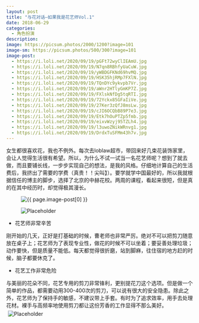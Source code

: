```yaml
---
layout: post
title: "与花对话—如果我是花艺师Vol.1"
date: 2018-06-29
categories:
  - 角色扮演
description:
image: https://picsum.photos/2000/1200?image=101
image-sm: https://picsum.photos/500/300?image=101
image-post:
  - https://i.loli.net/2020/09/19/pGFt72wyClIEAmU.jpg
  - https://i.loli.net/2020/09/19/N7qn8RBhfyUaCuW.jpg
  - https://i.loli.net/2020/09/19/yWBDGFKNd69hvMQ.jpg
  - https://i.loli.net/2020/09/19/HSK35hjRMp7FXlN.jpg
  - https://i.loli.net/2020/09/19/TQnDYc9ykvpb7Vr.jpg
  - https://i.loli.net/2020/09/19/aWnr2HTlyGmKP7Z.jpg
  - https://i.loli.net/2020/09/19/FXlskNfDg5tqRTI.jpg
  - https://i.loli.net/2020/09/19/72Yckx85GFaIiVe.jpg
  - https://i.loli.net/2020/09/19/27Ker3zQfJ8msLw.jpg
  - https://i.loli.net/2020/09/19/cJI6OCQbB89P7e3.jpg
  - https://i.loli.net/2020/09/19/Etk7hOuPTZp5fmb.jpg
  - https://i.loli.net/2020/09/19/eixvWzyj95TZLh4.jpg
  - https://i.loli.net/2020/09/19/l3uwoZNikWRnvg1.jpg
  - https://i.loli.net/2020/09/19/DrdxTuSFMm43h7v.jpg
---
```

女生都很喜欢花，我也不例外。每次去loblaw超市，带回来好几束花装饰家里，会让人觉得生活很有希望。所以，为什么不试一试当一名花艺师呢？想到了就去做，而且要铺长线，一步步实现自己的想法，是我的风格<!--break-->。仔细地计算自己的生活费后，我挤出了需要的学费（真贵！！尖叫】）。要学就学中国最好的，所以我就根据信任的博主的脚步，选择了北京的中赫花校。两周的课程，看起来很短，但是真的在其中经历时，却觉得极其漫长。

<figure>
  <img src="{{ page.image-post[0] }}" alt="{{ page.image-post[0] }}"/>
</figure>
<figure>
  <img src="{{ page.image-post[1] }}" alt="Placeholder"/>
</figure>

<ul>
  <li>花艺师非常辛苦</li>
</ul>
刚开始的几天，正好是打基础的时候，曹老师也非常严厉。绝对不可以把剪刀随意放在桌子上；花艺师为了表现专业性，做花的时候不可以坐着；要妥善处理垃圾；动作要快，但是质量不能低。每天都觉得很折磨，站到脚麻，往住宿的地方赶的时候，脑子都要休克了。

<ul>
  <li>花艺工作非常危险</li>
</ul>
与美丽的花朵不同，花艺专用的剪刀非常锋利，更别提花刀这个选项。但是做一个简单的作品，都需要动用300-400次的剪刀，可以说有很大的安全隐患。除此之外，花艺师为了保持手的敏感，不建议带上手套。有时为了追求效率，用手去处理花材。裸手与高频率地使用剪刀都让这份芳香的工作显得不那么美好。

<div class="nav-fig" style="overflow:hidden;">
  <figure style="width:50%; height:100%; margin:5px; overflow:hidden">
    <img src="{{ page.image-post[2] }}" alt="Placeholder" max-width="100%" max-height="100%" min-width="99%" min-height="99%"/>
  </figure>
  <figure style="width:50%; height:100%; margin:5px; overflow:hidden">
    <img src="{{ page.image-post[3] }}" alt="Placeholder" max-width="100%" max-height="100%" min-width="99%" min-height="99%"/>
  </figure>
</div>

<figure>
      <img src="{{ page.image-post[4] }}" alt="Placeholder"/>
</figure>

<ul>
  <li>花艺师需要稳扎稳打</li>
</ul>
每天都觉得自己是文盲，是我经常的感受。而在课程学习之中，我发现自己不但文化不够，眼睛也很糟糕。多种多样的花朵，我都不知道他们的名字，对于我来说，他们统称为一个简单的词汇：花。据老师介绍，花艺师需要熟知认出花材种类，知道它的习性、产地、上市日期、价格、每束有多少支、面积、处理方法、英语/拉丁语/中文学术用语/中文口语称谓等。一种花要能连续说上30分钟，才算掌握了这种花。当我听到这个要求时，真的很震惊，这完全没有捷径可走，就是积累积累、再积累

除了花材知识，花艺师还需要练习手。让脑海中的形象变成实际，中间隔着千万次的练习。有时插错了角度破坏了整体造型，插得太浅花会失水而死，插得太深会导致花枝打架。除此之外，在插的过程中，还要仔细阅读花的表情。就是花是如何生长的，让他们面朝上，而不是垂下来无精打采。这个要求，让我意识到自己其实一直都没有注意周围的草木是如何生长的，他们的枝条是怎么展开的，树叶又是如何排布的。

<div class="nav-fig">
  <div style="width:40%; height:100%; margin:1%; overflow:hidden">
    <figure style="width:100%; height:40%; margin:5px; overflow:hidden">
      <img src="{{ page.image-post[5] }}" alt="Placeholder" max-width="100%" max-height="100%" min-width="99%" min-height="99%"/>
    </figure>
    <figure style="width:100%; height:60%; margin:5px; overflow:hidden">
      <img src="{{ page.image-post[6] }}" alt="Placeholder" max-width="100%" max-height="100%" min-width="99%" min-height="99%"/>
    </figure>
  </div>
  <figure style="width:65%; height:100%; margin:0; overflow:hidden">
    <img src="{{ page.image-post[7] }}" alt="Placeholder" max-width="100%" max-height="100%" min-width="99%" min-height="99%"/>
  </figure>
</div>


<ul>
  <li>花的自由与经历的心流感</li>
</ul>
这一点也是最让我欣喜的一点。我大约在2年前，心中有一个相当艺术家的想法，创造美的东西不是很美妙吗？但是，我似乎没什么绘画的耐心，再加上绘画其实需要更长时间的锻炼与更激烈的竞争，让我非常沮丧。但是花也可以作为一种语言，它本身就是生命与美丽的象征，我只要将他们组合在一起便可。或许，通过花艺，我可以成为一个艺术家呢？通过花艺装置来表达我的想法。这个巨大的想象空间让我非常激动。

除此之外，在做花的时候，我再次体验了心流。这种感觉，我在初中时和暧昧的男生发微信时感受到了，在玩植物大战僵尸游戏的时候感受到了，在阅读的时候感受到了，从此之后，就很难再见到心流效应了。而这次的花艺课程，我欣喜地发现，自己在某个瞬间忘记了时间，全身心投入到了其中。我可以说是很幸运了，找到了另一个开启心流体验的钥匙。
<figure>
  <img src="{{ page.image-post[8] }}" alt="Placeholder"/>
</figure>
<div class="nav-fig">
  <figure style="width:50%; height:100%; margin:5px; overflow:hidden">
    <img src="{{ page.image-post[9] }}" alt="Placeholder" max-width="100%" max-height="100%" min-width="99%" min-height="99%"/>
  </figure>
  <figure style="width:50%; height:100%; margin:5px; overflow:hidden">
    <img src="{{ page.image-post[10] }}" alt="Placeholder" max-width="100%" max-height="100%" min-width="99%" min-height="99%"/>
  </figure>
</div>

<ul>
  <li>磨练你的审美与直觉</li>
</ul>
在外教课程中，我看到日本老师的做花过程行云流水，而且他只要一看就知道如何修改意见作品。看似很简单的操作，在我的手里就难于登天。为什么呢？我觉得这就是审美的差距，老师的潜意识能更快地判断美的标准，知道在哪个细微的部分出了错，但是我一定要到问题足够大的时候，才能看出来。为了达到更高的水准，花艺师必须不断地看优秀的作品，磨练自己审美能力。

<div class="crop-fig-div" >
    <div class="crop-fig-div__img">
      <figure class="crop-fig" style="background-image: url('{{ page.image-post[11] }}');width:30%;">
        <img src="{{ page.image-post[11] }}" alt="Placeholder" height="100%"/>
      </figure>
      <figure class="crop-fig" style="background-image: url('{{ page.image-post[12] }}');width:38%;">
      </figure>
      <figure class="crop-fig" style="background-image: url('{{ page.image-post[13] }}');width:30%;">
      </figure>
  </div>
</div>

花艺师的体验非常有趣，我想继续下去。通过花的语言，我没准能成为一位艺术家呢？

 
Yilun